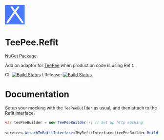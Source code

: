 ﻿<img src="https://raw.githubusercontent.com/oatsoda/TeePee/main/teepee-icon.png" alt="TeePee Logo" width="64" height="64" />

# TeePee.Refit

[NuGet Package](https://www.nuget.org/packages/TeePee.Refit/)

Add on adaptor for [TeePee](https://www.nuget.org/packages/TeePee/) when production code is using Refit.

CI: [![Build Status](https://dev.azure.com/oatsoda/TeePee/_apis/build/status/Release.TeePee.Refit?branchName=main)](https://dev.azure.com/oatsoda/TeePee/_build/latest?definitionId=10&branchName=main) \ 
Release: [![Build Status](https://dev.azure.com/oatsoda/TeePee/_apis/build/status/CI.TeePee.Refit?branchName=main)](https://dev.azure.com/oatsoda/TeePee/_build/latest?definitionId=11&branchName=main)

# Documentation

Setup your mocking with the `TeePeeBuilder` as usual, and then attach to the Refit interface.  

```csharp
var teePeeBuilder = new TeePeeBuilder(); // Set up http mocking

services.AttachToRefitInterface<IMyRefitInterface>(teePeeBuilder.Build());
```
